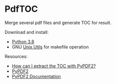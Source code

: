 # PdfTOC

Merge several pdf files and generate TOC for result.

Download and install:

- [Python 3.8](https://www.python.org/downloads/release/python-3810/)
- GNU [Unix Utils](http://unxutils.sourceforge.net/) for makefile operation

Resources:

- [How can I extract the TOC with PyPDF2?](https://stackoverflow.com/questions/48157194/how-can-i-extract-the-toc-with-pypdf2)
- [PyPDF2](https://github.com/mstamy2/PyPDF2)
- [PyPDF2 Documentation](https://pythonhosted.org/PyPDF2/)
